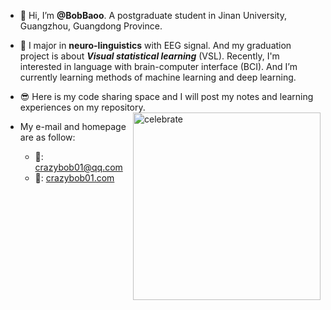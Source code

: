- 👋 Hi, I’m **@BobBaoo**. A postgraduate student in Jinan University, Guangzhou, Guangdong Province.
  
- 👀 I major in **neuro-linguistics** with EEG signal. And my graduation project is about ***Visual statistical learning*** (VSL). Recently, I'm interested in language with brain-computer interface (BCI). And I’m currently learning methods of machine learning and deep learning.
  
- 😎 Here is my code sharing space and I will post my notes and learning experiences on my repository.
  <img src=https://github.com/BobBaoo/Git_R_and_presentation/2_Basic_Markdown/pic/logo.png alt=celebrate width=300 align=right>
- My e-mail and homepage are as follow:
  - 📮: crazybob01@qq.com
  - 📅: [crazybob01.com](https://crazybob01.com/)
